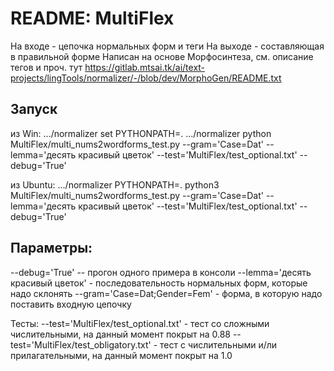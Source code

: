 # README: MultiFlex
На входе - цепочка нормальных форм и теги
На выходе - составляющая в правильной форме
Написан на основе Морфосинтеза, см. описание тегов и проч. тут https://gitlab.mtsai.tk/ai/text-projects/lingTools/normalizer/-/blob/dev/MorphoGen/README.txt

## Запуск 
из Win:
.../normalizer set PYTHONPATH=.
.../normalizer python MultiFlex/multi_nums2wordforms_test.py --gram='Case=Dat' --lemma='десять красивый цветок' --test='MultiFlex/test_optional.txt' --debug='True'

из Ubuntu:
.../normalizer PYTHONPATH=. python3 MultiFlex/multi_nums2wordforms_test.py --gram='Case=Dat' --lemma='десять красивый цветок' --test='MultiFlex/test_optional.txt' --debug='True'


## Параметры:

--debug='True' -- прогон одного примера в консоли
--lemma='десять красивый цветок' - последовательность нормальных форм, которые надо склонять
--gram='Case=Dat;Gender=Fem' - форма, в которую надо поставить входную цепочку

Тесты:
--test='MultiFlex/test_optional.txt' - тест со сложными числительными, на данный момент покрыт на 0.88
--test='MultiFlex/test_obligatory.txt' - тест с числительными и/ли прилагательными, на данный момент покрыт на 1.0
